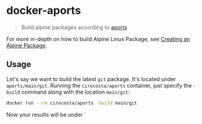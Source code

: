 # docker-aports

> Build alpine packages according to [aports](http://git.alpinelinux.org/cgit/aports)

For more in-depth on how to build Alpine Linux Package, see [Creating an Alpine Package](https://wiki.alpinelinux.org/wiki/Creating_an_Alpine_package).


## Usage

Let's say we want to build the latest `git` package. It's located under `aports/main/git`. Running the `cirocosta/aports` container, just specify the `-build` command along with the location `main/git`:

  ```sh
  docker run --rm cirocosta/aports -build main/git
  ```

Now your results will be under `

